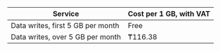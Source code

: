| Service | Cost per 1 GB, with VAT |
| --- | --- |
| Data writes, first 5 GB per month | Free |
| Data writes, over 5 GB per month | ₸116.38 |